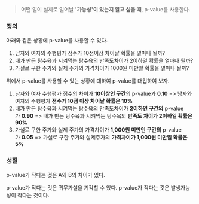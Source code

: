 >어떤 일이 실제로 일어날 **'가능성'이 있는지 알고 싶을 때**, p-value를 사용한다.

### 정의

아래와 같은 상황에 p-value를 사용할 수 있다.
1.  남자와 여자의 수행평가 점수가 10점이상 차이날 확률을 얼마나 될까?
2.  내가 만든 탕수육과 시켜먹는 탕수육의 만족도차이가 2이하일 확률을 얼마나 될까?
3.  가설로 구한 주가와 실제 주가의 가격차이가 1000원 미만일 확률을 얼마나 될까?

위에서 p-value를 사용할 수 있는 상황에 대하여 p-value를 대입하여 보자.
1.  남자와 여자 수행평가 점수의 차이가 **10이상인 구간**의 p-value가 **0.10** => 남자와 여자의 수행평가 **점수가 10점 이상 차이날 확률은 10%**
2.  내가 만든 탕수육과 시켜먹는 탕수육의 만족도차이가 **2이하인 구간의** p-value가 **0.90** => 내가 만든 탕수육과 시켜먹는 탕수육의 **만족도 차이가 2이하일 확률은 90%**
3.  가설로 구한 주가와 실제 주가의 가격차이가 **1,000원 미만인 구간의** p-value가 **0.05** => 가설로 구한 주가와 실제주가의 **가격차이가 1,000원 미만일 확률은 5%**

### 성질
p-value가 작다는 것은 A와 B의 차이가 있다.

p-value가 작다는 것은 귀무가설을 기각할 수 있다. 
p-value가 작다는 것은 발생가능성이 작다는 것이다. 